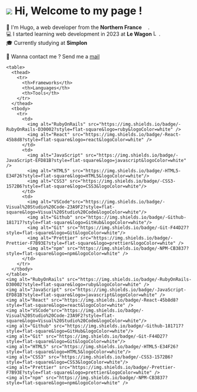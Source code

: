 <h1><img src="https://emojis.slackmojis.com/emojis/images/1660415347/60611/waving-hand.gif?1660415347"/> Hi, Welcome to my page !</h1>
  <p>
    👨 I'm Hugo, a web developer from the <b>Northern France</b> <img src="https://cdn-icons-png.flaticon.com/512/197/197560.png" width="13"/>.<br/>
    💻 I started learning web development in 2023 at <b>Le Wagon</b> <img alt="Le Wagon" src="https://d26jy9fbi4q9wx.cloudfront.net/assets/logo-ae2beeecce25d711f577b08deb9adfc6c02b673ed106b8d6c3da0f1721d9da33.svg"          width="15"/>.<br/>
    🎓 Currently studying at <b>Simplon</b> <img src="https://www.est-ensemble.fr/sites/default/files/styles/large_slider/public/logo_simplon_simple_red1.png?itok=J7wPlX1N" width="15"/><br/>
  </p>
  <p>
    🔗 Wanna contact me ? Send me a <a href="mailto:hugowalando@gmail.com" target="_blank">mail</a>
  </p>
  <p>


    <table>
      <thead>
        <tr>
          <th>Frameworks</th>
          <th>Languages</th>
          <th>Tools</th>
        </tr>
      </thead>
      <tbody>
        <tr>
          <td>
            <img alt="RubyOnRails" src="https://img.shields.io/badge/-RubyOnRails-D30002?style=flat-square&logo=ruby&logoColor=white" />
            <img alt="React" src="https://img.shields.io/badge/-React-45b8d8?style=flat-square&logo=react&logoColor=white" />
          </td>
          <td>
            <img alt="JavaScript" src="https://img.shields.io/badge/-JavaScript-EFD81B?style=flat-square&logo=javascript&logoColor=white" />
            <img alt="HTML5" src="https://img.shields.io/badge/-HTML5-E34F26?style=flat-square&logo=HTML5&logoColor=white"/>
            <img alt="CSS3" src="https://img.shields.io/badge/-CSS3-1572B6?style=flat-square&logo=CSS3&logoColor=white"/>
          </td>
          <td>
            <img alt="VSCode"src="https://img.shields.io/badge/-Visual%20Studio%20Code-23A9F2?style=flat-square&logo=Visual%20Studio%20Code&logoColor=white"/>
            <img alt="Github" src="https://img.shields.io/badge/-Github-181717?style=flat-square&logo=GitHub&logoColor=white"/>
            <img alt="Git" src="https://img.shields.io/badge/-Git-F44D27?style=flat-square&logo=Git&logoColor=white"/>
            <img alt="Prettier" src="https://img.shields.io/badge/-Prettier-F7B93E?style=flat-square&logo=prettier&logoColor=white" />
            <img alt="npm" src="https://img.shields.io/badge/-NPM-CB3837?style=flat-square&logo=npm&logoColor=white" />
          </td>
        </tr>
      </tbody>
    </table>
    <img alt="RubyOnRails" src="https://img.shields.io/badge/-RubyOnRails-D30002?style=flat-square&logo=ruby&logoColor=white" />
    <img alt="JavaScript" src="https://img.shields.io/badge/-JavaScript-EFD81B?style=flat-square&logo=javascript&logoColor=white" />
    <img alt="React" src="https://img.shields.io/badge/-React-45b8d8?style=flat-square&logo=react&logoColor=white" />
    <img alt="VSCode"src="https://img.shields.io/badge/-Visual%20Studio%20Code-23A9F2?style=flat-square&logo=Visual%20Studio%20Code&logoColor=white"/>
    <img alt="Github" src="https://img.shields.io/badge/-Github-181717?style=flat-square&logo=GitHub&logoColor=white"/>
    <img alt="Git" src="https://img.shields.io/badge/-Git-F44D27?style=flat-square&logo=Git&logoColor=white"/>
    <img alt="HTML5" src="https://img.shields.io/badge/-HTML5-E34F26?style=flat-square&logo=HTML5&logoColor=white"/>
    <img alt="CSS3" src="https://img.shields.io/badge/-CSS3-1572B6?style=flat-square&logo=CSS3&logoColor=white"/>
    <img alt="Prettier" src="https://img.shields.io/badge/-Prettier-F7B93E?style=flat-square&logo=prettier&logoColor=white" />
    <img alt="npm" src="https://img.shields.io/badge/-NPM-CB3837?style=flat-square&logo=npm&logoColor=white" />
  </p>
<h3></h3>
